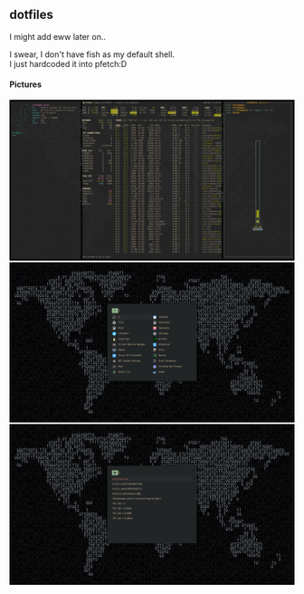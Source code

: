 ## dotfiles
I might add eww later on..

I swear, I don't have fish as my default shell.\
I just hardcoded it into pfetch:D

#### Pictures
<img src="res/main.png" alt="res/main.png"/>
<img src="res/rofi-bin.png" alt="res/rofi-bin.png"/>
<img src="res/rofi-web.png" alt="res/rofi-web.png"/>
